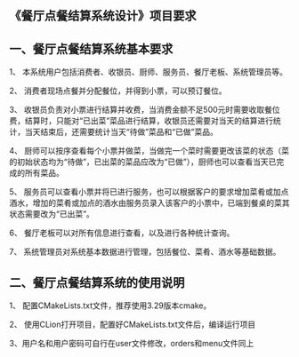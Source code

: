 ## 《餐厅点餐结算系统设计》项目要求
		
## 一、餐厅点餐结算系统基本要求

1、 本系统用户包括消费者、收银员、厨师、服务员、餐厅老板、系统管理员等。

2、 消费者现场点餐并分配餐位，并得到小票，可以预订餐位。

3、 收银员负责对小票进行结算并收费，当消费金额不足500元时需要收取餐位费，结算时，只能对“已出菜”菜品进行结算，收银员还需要对当天的结算进行统计，当天结束后，还需要统计当天“待做”菜品和“已做”菜品。

4、 厨师可以按序查看每个小票并做菜，当做完一个菜时需要更改该菜的状态（菜的初始状态均为“待做”，已出菜的菜品应改为“已做”），厨师也可以查看当天已完成的所有菜品。

5、 服务员可以查看小票并将已进行服务，也可以根据客户的要求增加菜肴或加点酒水，增加的菜肴或加点的酒水由服务员录入该客户的小票中，已端到餐桌的菜其状态需要改为“已出菜”。

6、 餐厅老板可以对所有信息进行查看，以及进行各种统计查询。

7、 系统管理员对系统基本数据进行管理，包括餐位、菜肴、酒水等基础数据。

## 二、餐厅点餐结算系统的使用说明

1、 配置CMakeLists.txt文件，推荐使用3.29版本cmake。

2、 使用CLion打开项目，配置好CMakeLists.txt文件后，编译运行项目

3、用户名和用户密码可自行在user文件修改，orders和menu文件同上
